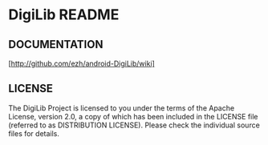 DigiLib README
==============

DOCUMENTATION
-------------

  [http://github.com/ezh/android-DigiLib/wiki]

LICENSE
-------

The DigiLib Project is licensed to you under the terms of
the Apache License, version 2.0, a copy of which has been
included in the LICENSE file (referred to as DISTRIBUTION LICENSE).
Please check the individual source files for details.
